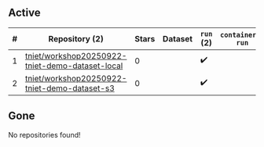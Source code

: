 ## Active
| # | Repository (2) | Stars | Dataset | `run` (2) | `containers-run` | Last Modified |
| --- | --- | --- | --- | --- | --- | --- |
| 1 | [tniet/workshop20250922-tniet-demo-dataset-local](https://github.com/tniet/workshop20250922-tniet-demo-dataset-local) | 0 |  | :heavy_check_mark: |  | 2025-10-16 18:11:51+00:00 |
| 2 | [tniet/workshop20250922-tniet-demo-dataset-s3](https://github.com/tniet/workshop20250922-tniet-demo-dataset-s3) | 0 |  | :heavy_check_mark: |  | 2025-10-16 18:23:25+00:00 |

## Gone
No repositories found!
